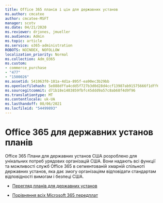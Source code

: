 ```yaml
---
title: Office 365 планів і цін для державних установ
ms.author: cmcatee
author: cmcatee-MSFT
manager: scotv
ms.date: 04/21/2020
ms.reviewer: drjones, jmueller
ms.audience: Admin
ms.topic: article
ms.service: o365-administration
ROBOTS: NOINDEX, NOFOLLOW
localization_priority: Normal
ms.collection: Adm_O365
ms.custom:
- commerce_purchase
- "477"
- "1500026"
ms.assetid: 541063f0-181a-4d1a-895f-ea90ec3b29bb
ms.openlocfilehash: 5e888dffa4cdd5f727b3d0d28d4ccf13987ab91575666f1dff62c684308da06e
ms.sourcegitcommit: d71b18e1403859fbfc45ddd9a57c8ab68f4d9f96
ms.translationtype: MT
ms.contentlocale: uk-UA
ms.lasthandoff: 08/06/2021
ms.locfileid: "54499893"
---
```

# <a name="office-365-government-plans"></a>Office 365 для державних установ планів

Office 365 Плани для державних установ США розроблено для унікальних потреб урядових організацій США. Вони надають всі функції та можливості служб Office 365 в сегментованій хмарній спільноті державних установ, яка дає змогу організаціям відповідати стандартам відповідності вимогам і безпеці США.
  
- [Перегляд планів для державних установ](https://products.office.com/government/compare-office-365-government-plans)

- [Порівняння всіх Microsoft 365 передплат](https://products.office.com/business/compare-more-office-365-for-business-plans)